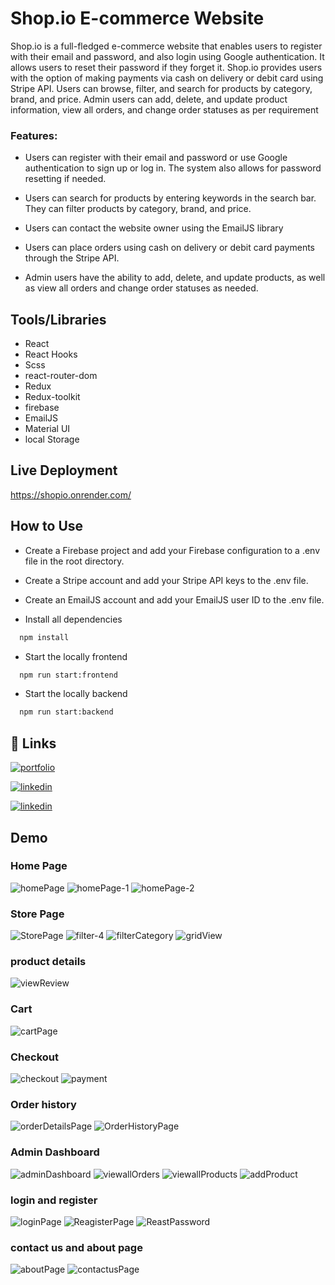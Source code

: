 
# Shop.io E-commerce Website
Shop.io is a full-fledged e-commerce website that enables users to register with their email and password, and also login using Google authentication. It allows users to reset their password if they forget it. Shop.io provides users with the option of making payments via cash on delivery or debit card using Stripe API. Users can browse, filter, and search for products by category, brand, and price. Admin users can add, delete, and update product information, view all orders, and change order statuses as per requirement 

### Features:
- Users can register with their email and password or use Google authentication to sign up or log in. The system also allows for password resetting if needed.

- Users can search for products by entering keywords in the search bar. They can filter products by category, brand, and price.

- Users can contact the website owner using the EmailJS library

- Users can place orders using cash on delivery or debit card payments through the Stripe API.

- Admin users have the ability to add, delete, and update products, as well as view all orders and change order statuses as needed.


## Tools/Libraries 


- React
- React Hooks
- Scss
- react-router-dom
- Redux
- Redux-toolkit
- firebase
- EmailJS
- Material UI
- local Storage

## Live Deployment   


 https://shopio.onrender.com/


## How to Use

- Create a Firebase project and add your Firebase configuration to a .env file in the root directory.

 - Create a Stripe account and add your Stripe    API keys to the .env file.

- Create an EmailJS account and add your EmailJS user ID to the .env file.

 - Install all dependencies

```bash
  npm install
```

- Start the locally frontend

```bash
  npm run start:frontend
```
- Start the locally backend
```bash
  npm run start:backend
```









## 🔗 Links
[![portfolio](https://img.shields.io/badge/my_portfolio-000?style=for-the-badge&logo=ko-fi&logoColor=white)](https://thesunnymallick.vercel.app/)

[![linkedin](https://img.shields.io/badge/linkedin-0A66C2?style=for-the-badge&logo=linkedin&logoColor=white)](https://www.linkedin.com/in/thesunnymallick/)

[![linkedin](https://img.shields.io/badge/instagram-e95950?style=for-the-badge&logo=instagram&logoColor=white)](https://www.instagram.com/themallicksunny/)

## Demo

### Home Page
![homePage](https://user-images.githubusercontent.com/81466855/229351577-3e1acf7d-e325-47b0-a670-d4df6fe08139.png)
![homePage-1](https://user-images.githubusercontent.com/81466855/229351583-5b25e34f-0b97-48d6-8898-c9032133ba2b.png)
![homePage-2](https://user-images.githubusercontent.com/81466855/229351587-b71faf83-3130-4086-8a8d-adc475f25853.png)
### Store Page
![StorePage](https://user-images.githubusercontent.com/81466855/229351608-1da0f77a-3264-44d4-a064-ea280ac99ef1.png)
![filter-4](https://user-images.githubusercontent.com/81466855/229351566-38b0cbf3-c599-4d19-9647-4ede3d7475c2.png)
![filterCategory](https://user-images.githubusercontent.com/81466855/229351569-656db240-91b0-414d-9a1e-6e96f1e4021e.png)
![gridView](https://user-images.githubusercontent.com/81466855/229351575-063d1da8-1754-421f-8ee9-939d38bcd05f.png)

### product details

![viewReview](https://user-images.githubusercontent.com/81466855/229351616-5044063b-9772-4815-aa75-6c0c827fcae5.png)

### Cart
![cartPage](https://user-images.githubusercontent.com/81466855/229351633-7f26c993-c857-447f-b783-35ae7218a425.png)

### Checkout
![checkout](https://user-images.githubusercontent.com/81466855/229351634-b7838d23-84ec-4997-9a74-4e66d0281f7f.png)
![payment](https://user-images.githubusercontent.com/81466855/229351593-c972de2f-4565-4d13-abec-11f2115d247f.png)

### Order history
![orderDetailsPage](https://user-images.githubusercontent.com/81466855/229351590-a1bc63bc-4ee4-4a47-99e0-1ef95617e46a.png)
![OrderHistoryPage](https://user-images.githubusercontent.com/81466855/229351591-889164e1-feba-4ab3-9e25-7af41bc4b54a.png)

### Admin Dashboard

![adminDashboard](https://user-images.githubusercontent.com/81466855/229351631-6eb10a9e-fa5c-4610-b081-3e4cfd6304f6.png)
![viewallOrders](https://user-images.githubusercontent.com/81466855/229351610-bed0eb9a-9328-49b1-84dc-1ec13fbd0902.png)
![viewallProducts](https://user-images.githubusercontent.com/81466855/229351613-b6716ed1-6433-428b-be01-2a90a4ab55a3.png)
![addProduct](https://user-images.githubusercontent.com/81466855/229351628-3e898747-d326-4d8b-be2d-d5c21267dcbc.png)

### login and register

![loginPage](https://user-images.githubusercontent.com/81466855/229351589-3f2d54c1-e8a8-4af8-89aa-43fdd9540df2.png)
![ReagisterPage](https://user-images.githubusercontent.com/81466855/229351596-76ae0a9e-6ff5-4c86-aef3-d265b26546aa.png)
![ReastPassword](https://user-images.githubusercontent.com/81466855/229351597-07005a04-34a4-4beb-878f-bc8b78a533c7.png)


### contact us and about page
![aboutPage](https://user-images.githubusercontent.com/81466855/229351618-254b7634-a2cc-47cd-b592-694f4c25afdf.png)
![contactusPage](https://user-images.githubusercontent.com/81466855/229351552-84977c39-c3db-4261-9d2c-413b023ae6ba.png)








